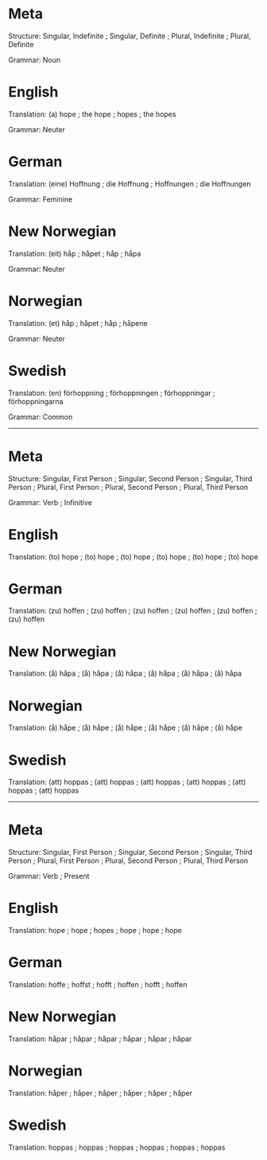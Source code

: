 Meta
====

Structure: Singular, Indefinite ; Singular, Definite ; Plural, Indefinite ; Plural, Definite

Grammar:   Noun



English
=======

Translation: (a) hope ; the hope ; hopes ; the hopes

Grammar:     Neuter



German
======

Translation: (eine) Hoffnung ; die Hoffnung ; Hoffnungen ; die Hoffnungen

Grammar:     Feminine



New Norwegian
=============

Translation: (eit) håp ; håpet ; håp ; håpa

Grammar:     Neuter



Norwegian
=========

Translation: (et) håp ; håpet ; håp ; håpene

Grammar:     Neuter



Swedish
=======

Translation: (en) förhoppning ; förhoppningen ; förhoppningar ; förhoppningarna

Grammar:     Common



--------------------------------------------------------------------------------

Meta
====

Structure: Singular, First Person ; Singular, Second Person ; Singular, Third Person ;
           Plural, First Person   ; Plural, Second Person   ; Plural, Third Person

Grammar:   Verb ; Infinitive



English
=======

Translation: (to) hope ; (to) hope ; (to) hope ;
             (to) hope ; (to) hope ; (to) hope



German
======

Translation: (zu) hoffen ; (zu) hoffen ; (zu) hoffen ;
             (zu) hoffen ; (zu) hoffen ; (zu) hoffen



New Norwegian
=============

Translation: (å) håpa ; (å) håpa ; (å) håpa ;
             (å) håpa ; (å) håpa ; (å) håpa



Norwegian
=========

Translation: (å) håpe ; (å) håpe ; (å) håpe ;
             (å) håpe ; (å) håpe ; (å) håpe



Swedish
=======

Translation: (att) hoppas ; (att) hoppas ; (att) hoppas ;
             (att) hoppas ; (att) hoppas ; (att) hoppas



--------------------------------------------------------------------------------

Meta
====

Structure: Singular, First Person ; Singular, Second Person ; Singular, Third Person ;
           Plural, First Person   ; Plural, Second Person   ; Plural, Third Person

Grammar:   Verb ; Present



English
=======

Translation: hope ; hope ; hopes ;
             hope ; hope ; hope



German
======

Translation: hoffe  ; hoffst ; hofft  ;
             hoffen ; hofft  ; hoffen



New Norwegian
=============

Translation: håpar ; håpar ; håpar ;
             håpar ; håpar ; håpar



Norwegian
=========

Translation: håper ; håper ; håper ;
             håper ; håper ; håper



Swedish
=======

Translation: hoppas ; hoppas ; hoppas ;
             hoppas ; hoppas ; hoppas
